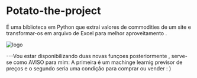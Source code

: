 # Potato-the-project
É uma biblioteca em Python que extrai valores de commodities de um site e transformar-os em arquivo de Excel para melhor aproveitamento .

![logo](https://user-images.githubusercontent.com/76263577/172688136-172866a6-7a5b-4750-abe8-eec6ebff0c59.jpg)


---Vou estar disponibilizando duas novas funçoes  posteriormente , serve-se como AVISO para mim: A primeira é um machinge  learnig previsor de preços e o segundo seria uma condição para comprar ou vender : )
